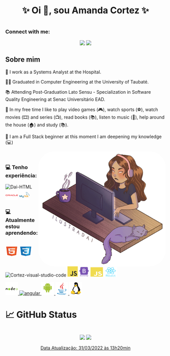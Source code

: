 <div align="center">
  <h1>✨ Oi 👋, sou Amanda Cortez ✨</h1>
</div> 

#

<h3 align="left">Connect with me:</h3>

<div align="center" style="display: inline_block"> 
  <a href = "mailto:amanda_cortez_2012@hotmail.com"><img height="22" src="https://logincdn.msauth.net/shared/1.0/content/images/microsoft_logo_ee5c8d9fb6248c938fd0dc19370e90bd.svg" target="_blank"></a>
 <a href="https://www.linkedin.com/in/amandacortez92/" target="_blank"><img height="22" src="https://img.shields.io/badge/-LinkedIn-%230077B5?style=for-the-badge&logo=linkedin&logoColor=white" target="_blank"></a> 
</div>

## Sobre mim

<p>🏥 I work as a Systems Analyst at the Hospital. </p> 
<p>👨‍🎓 Graduated in Computer Engineering at the University of Taubaté.</p> 
<p>📚 Attending Post-Graduation Lato Sensu - Specialization in Software Quality Engineering at Senac Universitário EAD.</p>
<p>🎯 In my free time I like to play video games (🎮), watch sports (⚽️), watch movies (🎞️) and series (📺), read books (📚), listen to music (🎵), help around the house (🏠) and study (📚).</p>
<p>💪 I am a Full Stack beginner at this moment I am deepening my knowledge (💻)</p> 


<img align="right" alt="Ilustradai-pic" width="400" style="border-radius:50px;" src="https://raw.githubusercontent.com/amanda92cortez/amanda92cortez/main/Gif%20personalizado.gif"/>

<div style="display: inline_block"><br>
  <h3 align="left">💻 Tenho experiência:</h3>
    <img alt="Dai-HTML" height="30" width="40" src="https://www.vectorlogo.zone/logos/git-scm/git-scm-icon.svg">
    <img alt="Dai-CSS" height="30" width="40" src="https://raw.githubusercontent.com/devicons/devicon/master/icons/oracle/oracle-original.svg">
    <img alt="Dai-visual-studio-code" height="33" width="33" src="https://raw.githubusercontent.com/devicons/devicon/master/icons/mysql/mysql-original-wordmark.svg"/>
  </div>

<h3 align="left">💻 Atualmente estou aprendendo:</h3>

<div style="display: inline_block"><br>
    <img alt="Cortez-HTML" height="30" width="40" src="https://raw.githubusercontent.com/devicons/devicon/master/icons/html5/html5-original.svg">
    <img alt="Cortez-CSS" height="30" width="40" src="https://raw.githubusercontent.com/devicons/devicon/master/icons/css3/css3-original.svg">
    <img alt="Cortez-visual-studio-code" height="33" width="33" src="https://cdn.icon-icons.com/icons2/2107/PNG/512/file_type_vscode_icon_130084.png"/>
    <img alt="Cortez-java-script" height="33" width="33" src="https://raw.githubusercontent.com/devicons/devicon/master/icons/javascript/javascript-original.svg"/>
    <img alt="Cortez-bootstrap" height="31" width="31" src="https://raw.githubusercontent.com/devicons/devicon/master/icons/bootstrap/bootstrap-plain-wordmark.svg" />
    <img alt="Cortez-Js" height="30" width="40" src="https://raw.githubusercontent.com/devicons/devicon/master/icons/javascript/javascript-plain.svg">
    <img alt="Cortez-reactjs" height="30" width="40" src="https://raw.githubusercontent.com/devicons/devicon/master/icons/react/react-original-wordmark.svg" />
  </div>

<p align="left"> 
<a href="https://nodejs.org" target="_blank"> <img src="https://raw.githubusercontent.com/devicons/devicon/master/icons/nodejs/nodejs-original-wordmark.svg" alt="nodejs" width="40" height="40"/> </a>  
<a href="https://angular.io/" target="_blank"> <img src="https://angular.io/assets/images/logos/angular/angular.svg" alt="angular" width="40" height="40"/> </a>  
<a href="https://developer.android.com" target="_blank"> <img src="https://raw.githubusercontent.com/devicons/devicon/master/icons/android/android-original-wordmark.svg" alt="android" width="40" height="40"/> </a>
<a href="https://www.java.com" target="_blank"> <img src="https://raw.githubusercontent.com/devicons/devicon/master/icons/java/java-original.svg" alt="java" width="40" height="40"/> </a> 
<a href="https://www.linux.org/" target="_blank"> <img src="https://raw.githubusercontent.com/devicons/devicon/master/icons/linux/linux-original.svg" alt="linux" width="40" height="40"/> </a> 
</p>



# 📈 GitHub Status

<div align="center">
  <br>
  <img height="130em" src="https://github-readme-stats.vercel.app/api/top-langs/?username=amanda92cortez&layout=compact&langs_count=7&theme=radical"/>
 <a href="https://github.com/amanda92cortez">
 <img height="130em" src="https://github-readme-stats.vercel.app/api?username=amanda92cortez&show_icons=true&theme=radical&include_all_commits=true&count_private=true"/>


Data Atualização: 31/03/2022 às 13h20min
